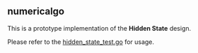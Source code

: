 ## numericalgo

This is a prototype implementation of the __Hidden State__ design.

Please refer to the [hidden_state_test.go]() for usage.
